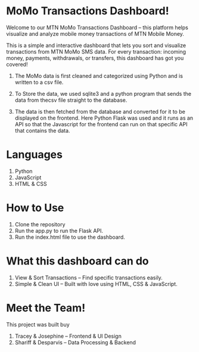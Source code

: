 # MoMo Transactions Dashboard!
Welcome to our MTN MoMo Transactions Dashboard – this platform helps visualize and analyze mobile money transactions of MTN Mobile Money.

This is a simple and interactive dashboard that lets you sort and visualize transactions from MTN MoMo SMS data. For every transaction: incoming money, payments, withdrawals, or transfers, this dashboard has got you covered!

1. The MoMo data is first cleaned and categorized using Python and is written to a csv file.

2. To Store the data, we used sqlite3 and a python program that sends the data from thecsv file straight to the database.

3. The data is then fetched from the database and converted for it to be displayed on the frontend. Here Python Flask was used and it runs as an API so that the Javascript for the frontend can run on that specific API that contains the data.

# Languages

1. Python
2. JavaScript
3. HTML & CSS

# How to Use

1. Clone the repository
2. Run the app.py to run the Flask API.
3. Run the index.html file to use the dashboard.

# What this dashboard can do
1. View & Sort Transactions – Find specific transactions easily.
2. Simple & Clean UI – Built with love using HTML, CSS & JavaScript.

# Meet the Team!
This project was built buy
1. Tracey & Josephine – Frontend & UI Design
2. Shariff & Desparvis – Data Processing & Backend
